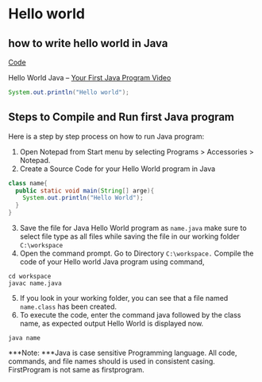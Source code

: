 # Hello world
## how to write hello world in Java

[Code](https://github.com/mAdithya1/Hello_java/blob/main/Hello.java)

Hello World Java – [Your First Java Program Video](https://www.youtube.com/watch?v=BIUr6UNROgU)

```java
System.out.println("Hello world");
```

## Steps to Compile and Run first Java program
Here is a step by step process on how to run Java program:

1. Open Notepad from Start menu by selecting Programs > Accessories > Notepad.
2. Create a Source Code for your Hello World program in Java
```java
class name{
  public static void main(String[] arge){
    System.out.println("Hello World");
  }
}
```
3. Save the file for Java Hello World program as `name.java` make sure to select file type as all files while saving the file in our working folder `C:\workspace`
4.  Open the command prompt. Go to Directory `C:\workspace.` Compile the code of your Hello world Java program using command,
```
cd workspace
javac name.java
```
5. If you look in your working folder, you can see that a file named `name.class` has been created.
6. To execute the code, enter the command java followed by the class name, as expected output Hello World is displayed now.

```
java name
```
***Note: ***Java is case sensitive Programming language. All code, commands, and file names should is used in consistent casing. FirstProgram is not same as firstprogram.
